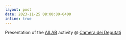 ```yaml
---
layout: post
date: 2023-11-25 08:00:00-0400
inline: true
---
```


Presentation of the [AILAB](http://ailab.uniud.it/) activity @ [Camera dei Deputati](https://www.camera.it/)
